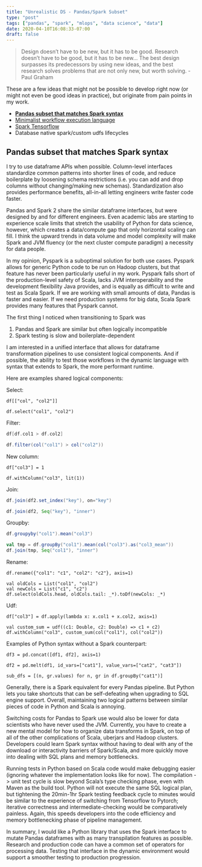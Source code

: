```yaml
---
title: "Unrealistic DS - Pandas/Spark Subset"
type: "post"
tags: ["pandas", "spark", "mlops", "data science", "data"]
date: 2020-04-10T16:08:33-07:00
draft: false
---
```


>Design doesn’t have to be new, but it has to be good. Research doesn’t
have to be good, but it has to be new... The best design surpasses its
predecessors by using new ideas, and the best research solves problems
that are not only new, but worth solving. - Paul Graham

These are a few ideas that might not be possible
to develop right now (or might not even be good ideas in practice),
but originate from pain points in my work.

 * [__Pandas subset that matches Spark
   syntax__](../pandas-spark-dataframes)
 * [Minimalist workflow execution
   language](../minimalist-workflow-execution')
 * [Spark Tensorflow](../spark-tf)
 * Database native spark/custom udfs lifecycles

## Pandas subset that matches Spark syntax

I try to use dataframe APIs when possible. Column-level interfaces
standardize common patterns into shorter lines of code, and reduce
boilerplate by loosening schema restrictions (i.e. you can add and drop
columns without changing/making new schemas). Standardization also
provides performance benefits, all-in-all letting engineers write faster code faster.

Pandas and Spark 2 share the similar dataframe interfaces, but were
designed by and for different engineers. Even academic labs are starting
to experience scale limits that stretch the usability of Python for data
science, however, which creates a data/compute gap that only horizontal
scaling can fill. I think the upward trends in data volume and model complexity
will make Spark and JVM fluency (or the next cluster compute paradigm) a necessity
for data people.

In my opinion, Pyspark is a suboptimal solution for both use cases.
Pyspark allows for generic Python code to be run on Hadoop clusters, but
that feature has never been particularly useful in my work. Pyspark
falls short of the production-level safety of Scala, lacks JVM
interoperability and the development flexibility Java provides, and is
equally as difficult to write and test as Scala Spark. If we are working
with small amounts of data, Pandas is faster and easier. If we need
production systems for big data, Scala Spark provides many features that
Pyspark cannot.

The first thing I noticed when transitioning to Spark was
1) Pandas and Spark are similar but often logically incompatible
2) Spark testing is slow and boilerplate-dependent

I am interested in a unified interface that allows for dataframe
transformation pipelines to use consistent logical components. And if
possible, the ability to test those workflows in the dynamic language
with syntax that extends to Spark, the more performant runtime.

Here are examples shared logical components:

Select:
```python3
df[["col", "col2"]]

df.select("col1", "col2")
```

Filter:
```scala
df[df.col1 > df.col2]

df.filter(col("col1") > col("col2"))
```

New column:
```python3
df["col3"] = 1

df.withColumn("col3", lit(1))
```

Join:
```scala
df.join(df2.set_index("key"), on="key")

df.join(df2, Seq("key"), "inner")
```

Groupby:
```scala
df.groupyby("col1").mean("col3")

val tmp = df.groupBy("col1").mean(col("col3").as("col3_mean"))
df.join(tmp, Seq("col1"), "inner")
```

Rename:
```python3
df.rename({"col1": "c1", "col2": "c2"}, axis=1)

val oldCols = List("col1", "col2")
val newCols = List("c1", "c2")
df.select(oldCols.head, oldCols.tail: _*).toDf(newCols: _*)
```

Udf:
```python3
df["col3"] = df.apply(lambda x: x.col1 + x.col2, axis=1)

val custom_sum = udf((c1: Double, c2: Double) => c1 + c2)
df.withColumn("col3", custom_sum(col("col1"), col("col2"))
```

Examples of Python syntax without a Spark counterpart:
```python3
df3 = pd.concat([df1, df2], axis=1)

df2 = pd.melt(df1, id_vars=["cat1"], value_vars=["cat2", "cat3"])

sub_dfs = [(n, gr.values) for n, gr in df.groupBy("cat1")]
```

Generally, there is a Spark equivalent for every Pandas pipeline. But
Python lets you take shortcuts that can be self-defeating when upgrading
to SQL engine support. Overall, maintaining two logical patterns
between similar pieces of code in Python and Scala is annoying.

Switching costs for Pandas to Spark use would also be lower for data
scientists who have never used the JVM. Currently, you have to create a
new mental model for how to organize data transforms in Spark, on top of
all of the other complications of Scala, uberjars and Hadoop clusters.
Developers could learn Spark syntax without having to deal with any of the download or
interactivity barriers of Spark/Scala, and more quickly move into dealing with SQL
plans and memory bottlenecks.

Running tests in Python based on Scala code would make debugging easier
(ignoring whatever the implementation looks like for now). The compilation -> unit
test cycle is slow beyond Scala’s type checking phase, even with Maven
as the build tool. Python will not execute the same SQL logical plan, but
tightening the 20min-1hr Spark testing feedback cycle to minutes would
be similar to the experience of switching from Tensorflow to Pytorch;
iterative correctness and intermediate-checking would be comparatively
painless. Again, this speeds developers into the code efficiency and
memory bottlenecking phase of pipeline management.

In summary, I would like a Python library that uses the Spark interface
to mutate Pandas dataframes with as many transpilation features as
possible. Research and production code can have a common set of
operators for processing data. Testing that interface in the dynamic
environment would support a smoother testing to production progression.
